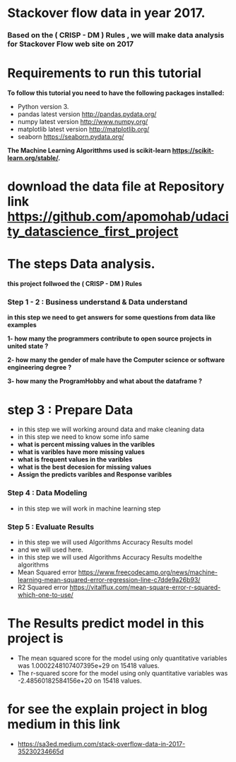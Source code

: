 # Stackover flow data in year 2017.

### Based on the ( CRISP - DM ) Rules , we will make data analysis for Stackover Flow web site on 2017

# Requirements to run this tutorial
**To follow this tutorial you need to have the following packages installed:**

- Python version  3.
- pandas latest version  http://pandas.pydata.org/ 
- numpy latest version http://www.numpy.org/
- matplotlib latest version http://matplotlib.org/
- seaborn https://seaborn.pydata.org/

**The Machine Learning Algoritthms used is scikit-learn  https://scikit-learn.org/stable/.**


# download the data file at Repository link https://github.com/apomohab/udacity_datascience_first_project

# The  steps Data analysis.

**this project follwoed the ( CRISP - DM ) Rules**

### Step 1 - 2 : Business understand & Data understand

**in this step we need to get answers for some questions from data like examples**

**1- how many the programmers contribute to open source projects in united state ?**

**2- how many the gender of male have the Computer science or software engineering degree ?**

**3- how many the ProgramHobby and what about the dataframe ?**


# step 3  : Prepare Data  

 - in this step we will working around data and make cleaning data 
 - in this step we need to know some info same 
 - **what is percent missing values in the varibles**
 - **what is varibles have more missing values** 
 - **what is frequent values in the varibles**
 - **what is the best decesion for missing values**
 - **Assign the predicts varibles and Response varibles**
 
 
 ### Step 4 :  Data Modeling
- in this step we will work in machine learning step


### Step 5 : Evaluate Results
- in this step we will used Algorithms Accuracy Results model
- and we will used here. 
- in this step we will used Algorithms Accuracy Results modelthe algorithms
- Mean Squared error https://www.freecodecamp.org/news/machine-learning-mean-squared-error-regression-line-c7dde9a26b93/
- R2 Squared error https://vitalflux.com/mean-square-error-r-squared-which-one-to-use/


# The Results predict model in this project is 
- The mean squared score for the model using only quantitative variables was 1.0002248107407395e+29 on 15418 values.
- The r-squared score for the model using only quantitative variables was -2.48560182584156e+20 on 15418 values.

# for see the explain project in blog medium in this link 

- https://sa3ed.medium.com/stack-overflow-data-in-2017-35230234665d
